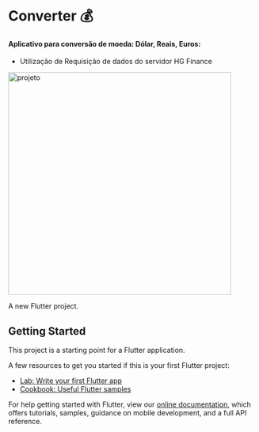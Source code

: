 # Converter :moneybag:

#### Aplicativo para conversão de moeda: Dólar, Reais, Euros:
 - Utilização de Requisição de dados do servidor HG Finance
<img height="450" align="center" src="https://imgur.com/rYlzsQz.gif" alt="projeto" />








A new Flutter project.

## Getting Started

This project is a starting point for a Flutter application.

A few resources to get you started if this is your first Flutter project:

- [Lab: Write your first Flutter app](https://flutter.dev/docs/get-started/codelab)
- [Cookbook: Useful Flutter samples](https://flutter.dev/docs/cookbook)

For help getting started with Flutter, view our
[online documentation](https://flutter.dev/docs), which offers tutorials,
samples, guidance on mobile development, and a full API reference.
